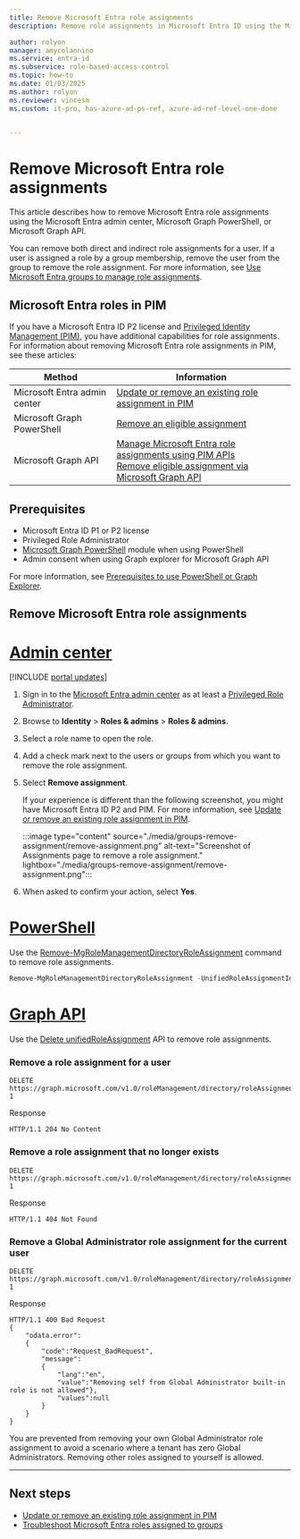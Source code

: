```yaml
---
title: Remove Microsoft Entra role assignments
description: Remove role assignments in Microsoft Entra ID using the Microsoft Entra admin center, Microsoft Graph PowerShell, or Microsoft Graph API.

author: rolyon
manager: amycolannino
ms.service: entra-id
ms.subservice: role-based-access-control
ms.topic: how-to
ms.date: 01/03/2025
ms.author: rolyon
ms.reviewer: vincesm
ms.custom: it-pro, has-azure-ad-ps-ref, azure-ad-ref-level-one-done


---
```


# Remove Microsoft Entra role assignments

This article describes how to remove Microsoft Entra role assignments using the Microsoft Entra admin center, Microsoft Graph PowerShell, or Microsoft Graph API.

You can remove both direct and indirect role assignments for a user. If a user is assigned a role by a group membership, remove the user from the group to remove the role assignment. For more information, see [Use Microsoft Entra groups to manage role assignments](groups-concept.md).

## Microsoft Entra roles in PIM

If you have a Microsoft Entra ID P2 license and [Privileged Identity Management (PIM)](../../id-governance/privileged-identity-management/pim-configure.md), you have additional capabilities for role assignments. For information about removing Microsoft Entra role assignments in PIM, see these articles:

| Method | Information |
| --- | --- |
| Microsoft Entra admin center | [Update or remove an existing role assignment in PIM](../../id-governance/privileged-identity-management/pim-how-to-add-role-to-user.md#update-or-remove-an-existing-role-assignment) |
| Microsoft Graph PowerShell | [Remove an eligible assignment](/powershell/microsoftgraph/tutorial-pim#step-6-admin-removes-an-eligible-assignment) |
| Microsoft Graph API | [Manage Microsoft Entra role assignments using PIM APIs](/graph/api/resources/privilegedidentitymanagementv3-overview)<br/>[Remove eligible assignment via Microsoft Graph API](../../id-governance/privileged-identity-management/pim-how-to-add-role-to-user.md#remove-eligible-assignment-via-microsoft-graph-api) |

## Prerequisites

- Microsoft Entra ID P1 or P2 license
- Privileged Role Administrator
- [Microsoft Graph PowerShell](/powershell/microsoftgraph/installation) module when using PowerShell
- Admin consent when using Graph explorer for Microsoft Graph API

For more information, see [Prerequisites to use PowerShell or Graph Explorer](prerequisites.md).

## Remove Microsoft Entra role assignments

# [Admin center](#tab/admin-center)

[!INCLUDE [portal updates](~/includes/portal-update.md)]

1. Sign in to the [Microsoft Entra admin center](https://entra.microsoft.com) as at least a [Privileged Role Administrator](permissions-reference.md#privileged-role-administrator).

1. Browse to **Identity** > **Roles & admins** > **Roles & admins**.

1. Select a role name to open the role. 

1. Add a check mark next to the users or groups from which you want to remove the role assignment.

1. Select **Remove assignment**.

    If your experience is different than the following screenshot, you might have Microsoft Entra ID P2 and PIM. For more information, see [Update or remove an existing role assignment in PIM](../../id-governance/privileged-identity-management/pim-how-to-add-role-to-user.md#update-or-remove-an-existing-role-assignment).

    :::image type="content" source="./media/groups-remove-assignment/remove-assignment.png" alt-text="Screenshot of Assignments page to remove a role assignment." lightbox="./media/groups-remove-assignment/remove-assignment.png":::

1. When asked to confirm your action, select **Yes**.

# [PowerShell](#tab/ms-powershell)

Use the [Remove-MgRoleManagementDirectoryRoleAssignment](/powershell/module/microsoft.graph.identity.governance/remove-mgrolemanagementdirectoryroleassignment) command to remove role assignments.

```powershell
Remove-MgRoleManagementDirectoryRoleAssignment -UnifiedRoleAssignmentId $roleAssignment.Id
```

# [Graph API](#tab/ms-graph)

Use the [Delete unifiedRoleAssignment](/graph/api/unifiedroleassignment-delete) API to remove role assignments.

### Remove a role assignment for a user

```http
DELETE https://graph.microsoft.com/v1.0/roleManagement/directory/roleAssignments/lAPpYvVpN0KRkAEhdxReEJC2sEqbR_9Hr48lds9SGHI-1
```

Response

```http
HTTP/1.1 204 No Content
```

### Remove a role assignment that no longer exists

```http
DELETE https://graph.microsoft.com/v1.0/roleManagement/directory/roleAssignments/lAPpYvVpN0KRkAEhdxReEJC2sEqbR_9Hr48lds9SGHI-1
```

Response

```http
HTTP/1.1 404 Not Found
```

### Remove a Global Administrator role assignment for the current user

```http
DELETE https://graph.microsoft.com/v1.0/roleManagement/directory/roleAssignments/lAPpYvVpN0KRkAEhdxReEJC2sEqbR_9Hr48lds9SGHI-1
```

Response

```http
HTTP/1.1 400 Bad Request
{
    "odata.error":
    {
        "code":"Request_BadRequest",
        "message":
        {
            "lang":"en",
            "value":"Removing self from Global Administrator built-in role is not allowed"},
            "values":null
        }
    }
}
```

You are prevented from removing your own Global Administrator role assignment to avoid a scenario where a tenant has zero Global Administrators. Removing other roles assigned to yourself is allowed.

---

## Next steps

- [Update or remove an existing role assignment in PIM](../../id-governance/privileged-identity-management/pim-how-to-add-role-to-user.md#update-or-remove-an-existing-role-assignment)
- [Troubleshoot Microsoft Entra roles assigned to groups](groups-faq-troubleshooting.yml)
